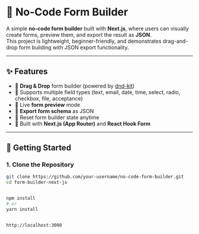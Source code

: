 # 📝 No-Code Form Builder

A simple **no-code form builder** built with **Next.js**, where users can visually create forms, preview them, and export the result as **JSON**.  
This project is lightweight, beginner-friendly, and demonstrates drag-and-drop form building with JSON export functionality.

---

## ✨ Features

- 🔹 **Drag & Drop** form builder (powered by [dnd-kit](https://dndkit.com/))  
- 🔹 Supports multiple field types (text, email, date, time, select, radio, checkbox, file, acceptance)  
- 🔹 Live **form preview** mode  
- 🔹 **Export form schema** as JSON  
- 🔹 Reset form builder state anytime  
- 🔹 Built with **Next.js (App Router)** and **React Hook Form**  

---

## 🚀 Getting Started

### 1. Clone the Repository
```bash
git clone https://github.com/your-username/no-code-form-builder.git
cd form-builder-next-js


npm install
# or
yarn install


http://localhost:3000
